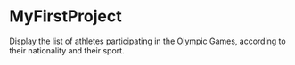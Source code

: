 # MyFirstProject
 
Display the list of athletes participating in the Olympic Games, according to their nationality and their sport.
